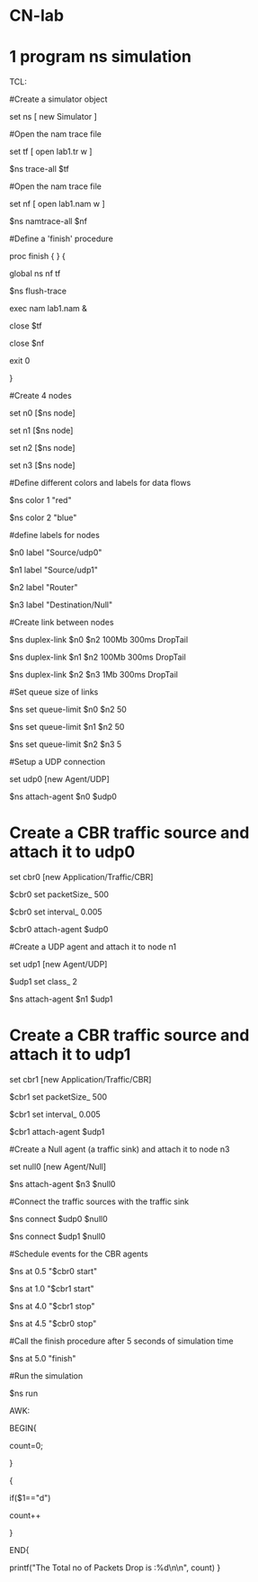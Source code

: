 # CN-lab
# 1 program ns simulation 
TCL:

#Create a simulator object

set ns [ new Simulator ]

#Open the nam trace file

set tf [ open lab1.tr w ]

$ns trace-all $tf

#Open the nam trace file

set nf [ open lab1.nam w ]

$ns namtrace-all $nf

#Define a 'finish' procedure

proc finish { } {

global ns nf tf

$ns flush-trace

exec nam lab1.nam &

close $tf

close $nf

exit 0

}

#Create 4 nodes

set n0 [$ns node]

set n1 [$ns node]

set n2 [$ns node]

set n3 [$ns node]

#Define different colors and labels for data flows

$ns color 1 "red"

$ns color 2 "blue"

#define labels for nodes

$n0 label "Source/udp0"

$n1 label "Source/udp1"

$n2 label "Router"

$n3 label "Destination/Null"

#Create link between nodes

$ns duplex-link $n0 $n2 100Mb 300ms DropTail

$ns duplex-link $n1 $n2 100Mb 300ms DropTail

$ns duplex-link $n2 $n3 1Mb 300ms DropTail

#Set queue size of links

$ns set queue-limit $n0 $n2 50

$ns set queue-limit $n1 $n2 50

$ns set queue-limit $n2 $n3 5

#Setup a UDP connection

set udp0 [new Agent/UDP]

$ns attach-agent $n0 $udp0

# Create a CBR traffic source and attach it to udp0

set cbr0 [new Application/Traffic/CBR]

$cbr0 set packetSize_ 500

$cbr0 set interval_ 0.005

$cbr0 attach-agent $udp0

#Create a UDP agent and attach it to node n1

set udp1 [new Agent/UDP]

$udp1 set class_ 2

$ns attach-agent $n1 $udp1

# Create a CBR traffic source and attach it to udp1

set cbr1 [new Application/Traffic/CBR]

$cbr1 set packetSize_ 500

$cbr1 set interval_ 0.005

$cbr1 attach-agent $udp1

#Create a Null agent (a traffic sink) and attach it to node n3

set null0 [new Agent/Null]

$ns attach-agent $n3 $null0

#Connect the traffic sources with the traffic sink

$ns connect $udp0 $null0

$ns connect $udp1 $null0

#Schedule events for the CBR agents

$ns at 0.5 "$cbr0 start"

$ns at 1.0 "$cbr1 start"

$ns at 4.0 "$cbr1 stop"

$ns at 4.5 "$cbr0 stop"

#Call the finish procedure after 5 seconds of simulation time

$ns at 5.0 "finish"

#Run the simulation

$ns run



AWK:

BEGIN{

count=0;

}

{

if($1=="d")

count++

}

END{

printf("The Total no of Packets Drop is :%d\n\n", count)
}
